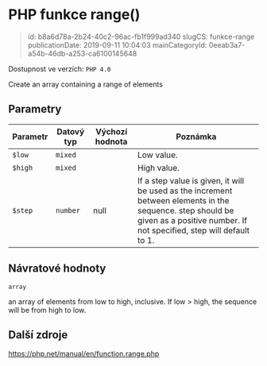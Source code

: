 PHP funkce range()
================================

> id: b8a6d78a-2b24-40c2-96ac-fb1f999ad340
> slugCS: funkce-range
> publicationDate: 2019-09-11 10:04:03
> mainCategoryId: 0eeab3a7-a54b-46db-a253-ca6100145648

Dostupnost ve verzích: `PHP 4.0`

Create an array containing a range of elements


Parametry
--------------

| Parametr | Datový typ | Výchozí hodnota | Poznámka |
|-----|-----|-----|-----|
| `$low` | `mixed` |  | Low value. |
| `$high` | `mixed` |  | High value. |
| `$step` | `number` | null | If a step value is given, it will be used as the increment between elements in the sequence. step should be given as a positive number. If not specified, step will default to 1. |


Návratové hodnoty
----------------

`array`

an array of elements from low to
high, inclusive. If low > high, the sequence will
be from high to low.

Další zdroje
------------

https://php.net/manual/en/function.range.php
